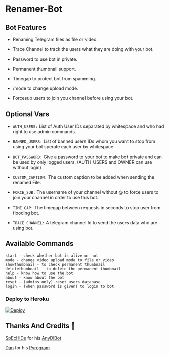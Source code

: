 # Renamer-Bot

## Bot Features
* Renaming Telegram files as file or video.

* Trace Channel to track the users what they are doing with your bot.

* Password to use bot in private.

* Permanent thumbnail support.

* Timegap to protect bot from spamming.

* /mode to change upload mode.

* Forcesub users to join you channel before using your bot.

## Optional Vars

* `AUTH_USERS:` List of Auth User IDs separated by whitespace and who had right to use admin commands.

* `BANNED_USERS:` List of banned users IDs whom you want to stop from using your bot sperate each user by whitespace.

* `BOT_PASSWORD:` Give a password to your bot to make bot private and can be used by only logged users. (AUTH_USERS and OWNER can use without login)

* `CUSTOM_CAPTION:` The custom caption to be added when sending the renamed File.

* `FORCE_SUB:` The username of your channel without @ to force users to join your channel in order to use this bot.

* `TIME_GAP:` The timegap between requests in seconds to stop user from flooding bot.

* `TRACE_CHANNEL:` A telegram channel Id to send the users data who are using bot.

## Available Commands
```
start - check whether bot is alive or not
mode - change video upload mode to file or video
showthumbnail - to check permanent thumbnail
deletethumbnail - to delete the permanent thumbnail
help - know how to use the bot
about - know about the bot
reset - (admins only) reset users database
login - (when password is given) to login to bot

```

### Deploy to Heroku
[![Deploy](https://www.herokucdn.com/deploy/button.svg)](https://heroku.com/deploy?template=https://github.com/kalanakt/Renamer-Bot)


## Thanks And Credits 🎉
[SpEcHiDe](https://github.com/SpEcHiDe) for his [AnyDlBot](https://github.com/SpEcHiDe/AnyDLBot)

[Dan](https://telegram.dog/haskell) for his [Pyrogram](https://github.com/pyrogram/pyrogram)
